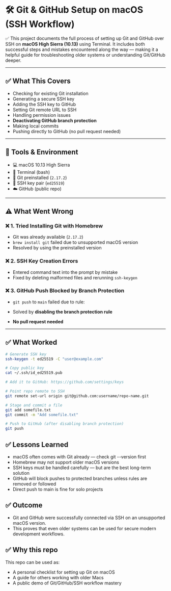 # 🛠️ Git & GitHub Setup on macOS (SSH Workflow)

✅ This project documents the full process of setting up Git and GitHub over SSH on **macOS High Sierra (10.13)** using Terminal. It includes both successful steps and mistakes encountered along the way — making it a helpful guide for troubleshooting older systems or understanding Git/GitHub deeper.

---

## ✅ What This Covers

- Checking for existing Git installation
- Generating a secure SSH key
- Adding the SSH key to GitHub
- Setting Git remote URL to SSH
- Handling permission issues
- **Deactivating GitHub branch protection**
- Making local commits
- Pushing directly to GitHub (no pull request needed)

---

## 🔧 Tools & Environment

- 💻 macOS 10.13 High Sierra
- 💬 Terminal (bash)
- 🧰 Git preinstalled (`2.17.2`)
- 🔐 SSH key pair (`ed25519`)
- ☁️ GitHub (public repo)

---

## ⚠️ What Went Wrong

### ❌ 1. Tried Installing Git with Homebrew
- Git was already available (`2.17.2`)
- `brew install git` failed due to unsupported macOS version
- Resolved by using the preinstalled version

### ❌ 2. SSH Key Creation Errors
- Entered command text into the prompt by mistake
- Fixed by deleting malformed files and rerunning `ssh-keygen`

### ❌ 3. GitHub Push Blocked by Branch Protection
- `git push` to `main` failed due to rule:


- Solved by **disabling the branch protection rule**
- **No pull request needed**

---

## ✅ What Worked

```bash
# Generate SSH key
ssh-keygen -t ed25519 -C "user@example.com"

# Copy public key
cat ~/.ssh/id_ed25519.pub

# Add it to GitHub: https://github.com/settings/keys

# Point repo remote to SSH
git remote set-url origin git@github.com:username/repo-name.git

# Stage and commit a file
git add somefile.txt
git commit -m "Add somefile.txt"

# Push to GitHub (after disabling branch protection)
git push
  ```

## ✅ Lessons Learned
- macOS often comes with Git already — check git --version first
- Homebrew may not support older macOS versions
- SSH keys must be handled carefully — but are the best long-term solution
- GitHub will block pushes to protected branches unless rules are removed or followed
- Direct push to main is fine for solo projects 

## ✅ Outcome
- Git and GitHub were successfully connected via SSH on an unsupported macOS version.
- This proves that even older systems can be used for secure modern development workflows.

## ✅ Why this repo
This repo can be used as:
- A personal checklist for setting up Git on macOS
- A guide for others working with older Macs
- A public demo of Git/GitHub/SSH workflow mastery 




